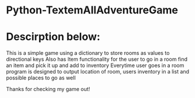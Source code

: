 # Python-TextemAllAdventureGame

# Descirption below:
This is a simple game using a dictionary to store rooms as values to directional keys
Also has Item functionality for the user to go in a room find an item and pick it up and add to inventory
Everytime user goes in a room program is designed to output location of room, users inventory in a list and possible places to go as well


Thanks for checking my game out! 
